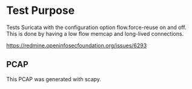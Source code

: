 # Test Purpose

Tests Suricata with the configuration option flow.force-reuse on and
off. This is done by having a low flow memcap and long-lived
connections.

https://redmine.openinfosecfoundation.org/issues/6293

## PCAP

This PCAP was generated with scapy.
